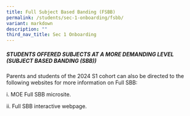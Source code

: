 ```yaml
---
title: Full Subject Based Banding (FSBB)
permalink: /students/sec-1-onboarding/fsbb/
variant: markdown
description: ""
third_nav_title: Sec 1 Onboarding
---
```

##### **STUDENTS OFFERED SUBJECTS AT A MORE DEMANDING LEVEL (SUBJECT BASED BANDING (SBB))**






Parents and students of the 2024 S1 cohort can also be directed to the following websites for more information on Full SBB:

i.	MOE Full SBB microsite.  

ii.	Full SBB interactive webpage.
